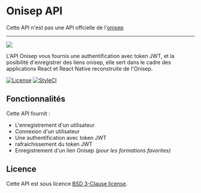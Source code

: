 # Onisep API
Cette API n'est pas une API offcielle de l'[onisep](https://www.onisep.fr/)

---

![](https://arago.paysdelaloire.e-lyco.fr/wp-content/uploads/2019/11/Logotype_Onisep_Horizontal_RVB.png)

L'API Onisep vous fournis une authentification avec token JWT, et la posibilité d'enregistrer des liens onisep, elle sert dans le cadre des applications React et React Native reconstruite de l'Onisep.

[![License](https://img.shields.io/packagist/l/dingo/api.svg?style=flat-square)](LICENSE)
[![StyleCI](https://github.styleci.io/repos/512832807/shield?branch=main)](https://github.styleci.io/repos/512832807?branch=main)

## Fonctionnalités

Cette API fournit : 

 - L'enregistrement d'un utilisateur
 - Connexion d'un utilisateur
 - Une authentification avec token JWT
 - rafraichissement du token JWT
 - Enregistrement d'un lien Onisep *(pour les formations favorites)*
 
 ## Licence 
 
 Cette API est sous licence [BSD 3-Clause license](http://opensource.org/licenses/BSD-3-Clause).
 

